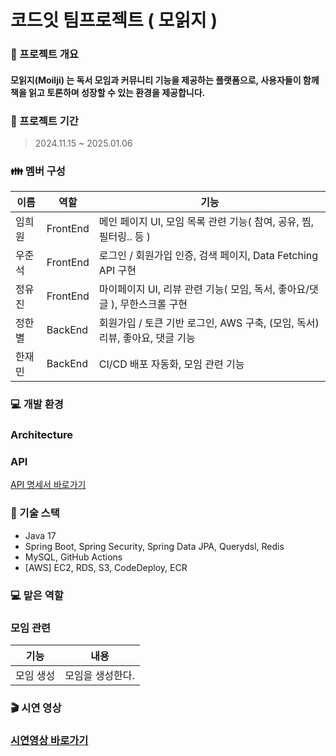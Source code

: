 # 코드잇 팀프로젝트 ( 모읽지 )

### 👋 프로젝트 개요

#### 모읽지(Moilji) 는 독서 모임과 커뮤니티 기능을 제공하는 플랫폼으로, 사용자들이 함께 책을 읽고 토론하며 성장할 수 있는 환경을 제공합니다.

### 📅 프로젝트 기간

> 2024.11.15 ~ 2025.01.06

### 👪 멤버 구성

| 이름  | 역할  | 기능                              |
|-----|-----|---------------------------------|
| 임희원 | FrontEnd | 메인 페이지 UI, 모임 목록 관련 기능( 참여, 공유, 찜, 필터링.. 등 ) |
| 우준석 | FrontEnd  | 로그인 / 회원가입 인증, 검색 페이지, Data Fetching API 구현 |
| 정유진 | FrontEnd  | 마이페이지 UI, 리뷰 관련 기능( 모임, 독서, 좋아요/댓글 ), 무한스크롤 구현 |
| 정한별 | BackEnd  | 회원가입 / 토큰 기반 로그인, AWS 구축, (모임, 독서) 리뷰, 좋아요, 댓글 기능   |
| 한재민 | BackEnd  | CI/CD 배포 자동화, 모임 관련 기능 |

### 💻 개발 환경

### Architecture

### API

[API 명세서 바로가기](https://docs.google.com/spreadsheets/d/1lcUy45KENA28HkA6w2CRJwkndWbBS591vnjQbwSXX9s/edit?usp=sharing)

### 🔧 기술 스택

- Java 17
- Spring Boot, Spring Security, Spring Data JPA, Querydsl, Redis
- MySQL, GitHub Actions
- [AWS] EC2, RDS, S3, CodeDeploy, ECR

### 💻 맡은 역할

### 모임 관련

| 기능          | 내용                                                                     |
|-------------|------------------------------------------------------------------------|
| 모임 생성       | 모임을 생성한다. |


### 🎬 시연 영상
### [시연영상 바로가기](https://youtu.be/MFbDF_wRzKw)
